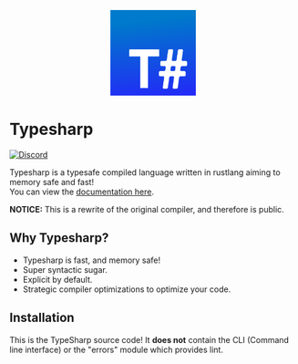 <div align="center">
  <p>
    <img width="150" alt="portfolio_view" src="https://raw.githubusercontent.com/TypeSharp/Assets/master/typesharplogo.png">
  </p>
</div>

# Typesharp

[![Discord](https://discord.com/api/guilds/750186214690258975/embed.png)](https://discord.gg/NcX3QgN6hp)

Typesharp is a typesafe compiled language written in rustlang aiming to memory safe and fast! <br />
You can view the [documentation here](https://github.com/TypeSharp/Documentation).

**NOTICE:** This is a rewrite of the original compiler, and therefore is public.

## Why Typesharp?

- Typesharp is fast, and memory safe!
- Super syntactic sugar.
- Explicit by default.
- Strategic compiler optimizations to optimize your code.


## Installation
This is the TypeSharp source code! It **does not** contain the CLI (Command line interface) or the "errors" module which provides lint.